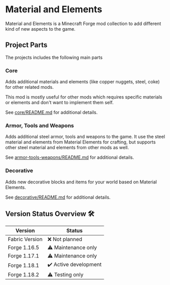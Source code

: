# Material and Elements

Material and Elements is a Minecraft Forge mod collection to add different kind of new aspects to the game.

## Project Parts

The projects includes the following main parts

### Core

Adds additional materials and elements (like copper nuggets, steel, coke) for other related mods.

This mod is mostly useful for other mods which requires specific materials or elements and don't want to implement them self.

See [core/README.md](core/README.md) for additional details.

### Armor, Tools and Weapons

Adds additional steel armor, tools and weapons to the game.
It use the steel material and elements from Material Elements for crafting, but supports other steel material and elements from other mods as well.

See [armor-tools-weapons/README.md](armor-tools-weapons/README.md) for additional details.

### Decorative

Adds new decorative blocks and items for your world based on Material Elements.

See [decorative/README.md](decorative/README.md) for additional details.

## Version Status Overview 🛠️

| Version        | Status                |
| -------------- | --------------------- |
| Fabric Version | ❌ Not planned        |
| Forge 1.16.5   | ⚠️ Maintenance only   |
| Forge 1.17.1   | ⚠️ Maintenance only   |
| Forge 1.18.1   | ✔️ Active development |
| Forge 1.18.2   | ⚠️ Testing only       |
